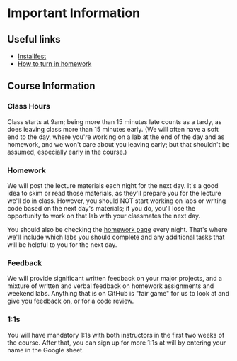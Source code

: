 # Important Information

## Useful links
* [Installfest](https://github.com/SF-WDI-LABS/installfest)
* [How to turn in homework](https://github.com/SF-WDI-LABS/shared_modules/blob/master/how-to/submit-homework.md)


## Course Information

### Class Hours
Class starts at 9am; being more than 15 minutes late counts as a tardy, as does leaving class more than 15 minutes early. (We will often have a soft end to the day, where you're working on a lab at the end of the day and as homework, and we won't care about you leaving early; but that shouldn't be assumed, especially early in the course.)

### Homework
We will post the lecture materials each night for the next day. It's a good idea to skim or read those materials, as they'll prepare you for the lecture we'll do in class. However, you should NOT start working on labs or writing code based on the next day's materials; if you do, you'll lose the opportunity to work on that lab with your classmates the next day.

You should also be checking the [homework page](homework.md) every night. That's where we'll include which labs you should complete and any additional tasks that will be helpful to you for the next day.

### Feedback
We will provide significant written feedback on your major projects, and a mixture of written and verbal feedback on homework assignments and weekend labs. Anything that is on GitHub is "fair game" for us to look at and give you feedback on, or for a code review.

### 1:1s
You will have mandatory 1:1s with both instructors in the first two weeks of the course. After that, you can sign up for more 1:1s at will by entering your name in the Google sheet.
